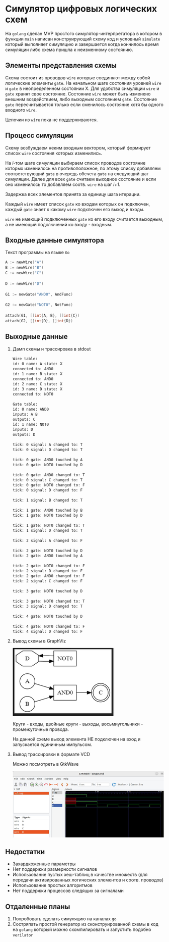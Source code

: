 # Симулятор цифровых логических схем

На `golang` сделан MVP простого симулятор-интерпретатора в котором в функции `main` написан конструирующий схему код и условный `simulate` который выполняет симуляцию и завершается когда кончилось время симуляции либо схема пришла к неизменному состоянию.

## Элементы представления схемы

Схема состоит из проводов `wire` которые соединяют между собой логические элементы `gate`. На начальном шаге состояния уровней `wire` и `gate` в неопределенном состоянии X. Для удобства симуляции `wire` и `gate` хранят свое состояние. Состояние `wire` может быть изменено внешним воздействием, либо выходным состоянием `gate`. Состояние `gate` пересчитывается только если сменилось состояние хотя бы одного входного `wire`.

Цепочки из `wire` пока не поддерживаются.

## Процесс симуляции

Схему возбуждаем неким входным вектором, который формирует список `wire` состояния которых изменились.

На *i*-том шаге симуляции выбираем список проводов состояние которых изменилось на противоположное, по этому списку добавляем соответствующий `gate` в очередь обсчета `gate` на следующий шаг симуляции. Далее для всех `gate` считаем выходное состояние и если оно изменилось то добавляем соотв. `wire` на шаг *i+1*.

Задержка всех элементов принята за единицу шага итерации.

Каждый `wire` имеет список `gate` ко входам которых он подключен, каждый `gate` знает к какому `wire` подключен его выход и входы.

`wire` не имеющий подключенных `gate` ко его входу считается выходным, а не имеющий подключений ко входу - входным.

## Входные данные симулятора

Текст программы на языке `Go`

```go
A := newWire("A")
B := newWire("B")
C := newWire("C")

D := newWire("D")

G1 := newGate("AND0", AndFunc)

G2 := newGate("NOT0", NotFunc)

attach(G1, []int{A, B}, []int{C})
attach(G2, []int{D}, []int{D})
```

## Выходные данные

1. Дамп схемы и трассировка в stdout

    ```
    Wire table:
    id: 0 name: A state: X
    connected to: AND0
    id: 1 name: B state: X
    connected to: AND0
    id: 2 name: C state: X
    id: 3 name: D state: X
    connected to: NOT0

    Gate table:
    id: 0 name: AND0
    inputs: A B
    outputs: C
    id: 1 name: NOT0
    inputs: D
    outputs: D

    tick: 0 signal: A changed to: T
    tick: 0 signal: D changed to: T

    tick: 0 gate: AND0 touched by A
    tick: 0 gate: NOT0 touched by D

    tick: 0 gate: AND0 changed to: T
    tick: 0 signal: C changed to: T
    tick: 0 gate: NOT0 changed to: F
    tick: 0 signal: D changed to: F

    tick: 1 signal: B changed to: T

    tick: 1 gate: AND0 touched by B
    tick: 1 gate: NOT0 touched by D

    tick: 1 gate: NOT0 changed to: T
    tick: 1 signal: D changed to: T

    tick: 2 signal: A changed to: F

    tick: 2 gate: NOT0 touched by D
    tick: 2 gate: AND0 touched by A

    tick: 2 gate: NOT0 changed to: F
    tick: 2 signal: D changed to: F
    tick: 2 gate: AND0 changed to: F
    tick: 2 signal: C changed to: F

    tick: 3 gate: NOT0 touched by D

    tick: 3 gate: NOT0 changed to: T
    tick: 3 signal: D changed to: T

    tick: 4 gate: NOT0 touched by D

    tick: 4 gate: NOT0 changed to: F
    tick: 4 signal: D changed to: F
    ```

2. Вывод схемы в GraphViz

    ![Схема в GraphViz](schematics/graphviz.jpg)

    Круги - входы, двойные круги - выходы, восьмиугольники - промежуточные провода.

    На данной схеме выход элемента НЕ подключен на вход и запускается единичным импульсом.

3. Вывод трассировки в формате VCD
    
    Можно посмотреть в GtkWave
    
    ![Просмотр трассировки в GtkWave](schematics/signals.jpg)

## Недостатки

* Захардкоженные параметры
* Нет поддержки размерности сигналов
* Использование пустых хеш-таблиц в качестве множеств (для передачи активированных логических элементов и соотв. проводов)
* Использование простых алгоритмов
* Нет поддержки процессов следящих за сигналами

## Отдаленные планы

1. Попробовать сделать симуляцию на каналах `go`
2. Состряпать простой генератор из сконструированной схемы в код на `golang` который можно скомпилировать и запустить подобно `verilator`